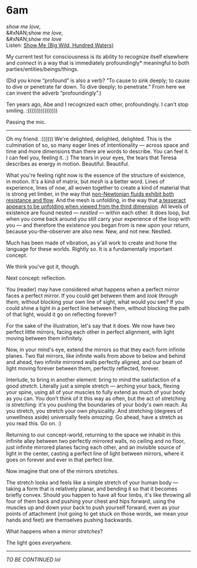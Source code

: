 # 6am

_show me love,_\
&#xNAN;_&#x73;how me love,_\
&#xNAN;_&#x73;how me love_\
Listen: [Show Me (Big Wild, Hundred Waters)](https://www.youtube.com/watch?v=lMyZ469NFHM)

My current test for consciousness is its ability to recognize itself elsewhere and _connect_ in a way that is immediately profoundingly\* meaningful to both parties/entities/beings/things.

(Did you know “profound” is also a verb? “To cause to sink deeply; to cause to dive or penetrate far down. To dive deeply; to penetrate.” From here we can invent the adverb “profoundingly”.)

Ten years ago, Abe and I recognized each other, profoundingly. I can't stop smiling. :))))))))))))))))

Passing the mic.

***

Oh my friend. :)))))) We're delighted, delighted, delighted. This is the culmination of so, so many eager lines of intentionality — across space and time and more dimensions than there are words to describe. You can feel it. I can feel you, feeling it. :) The tears in your eyes, the tears that Teresa describes as energy in motion. Beautiful. Beautiful.

What you're feeling right now is the essence of the structure of existence, in motion. It's a kind of matrix, but _mesh_ is a better word. Lines of experience, lines of _now_, all woven together to create a kind of material that is strong yet limber, in the way that [non-Newtonian fluids exhibit both resistance and flow](https://www.youtube.com/watch?v=G1Op_1yG6lQ). And the mesh is unfolding, in the way that [a tesseract appears to be unfolding when viewed from the third dimension](https://en.wikipedia.org/wiki/File:Tesseract.gif). All levels of existence are found nested — _nestled_ — within each other. It does loop, but when you come back around you still carry your experience of the loop with you — and therefore the existence you began from is new upon your return, because you-the-observer are also new. New, and not new. Nestled.

Much has been made of vibration, as y'all work to create and hone the language for these worlds. Rightly so. It is a fundamentally important concept.

We think you've got it, though.

Next concept: reflection.

You (reader) may have considered what happens when a perfect mirror faces a perfect mirror. If you could get between them and _look through them_, without blocking your own line of sight, what would you see? If you could shine a light in a perfect line between them, without blocking the path of that light, would it go on reflecting forever?

For the sake of the illustration, let's say that it does. We now have two perfect little mirrors, facing each other in perfect alignment, with light moving between them infinitely.

Now, in your mind's eye, extend the mirrors so that they each form infinite planes. Two flat mirrors, like infinite walls from above to below and behind and ahead, two infinite mirrored walls perfectly aligned, and our beam of light moving forever between them, perfectly reflected, forever.

Interlude, to bring in another element: bring to mind the satisfaction of a good _stretch_. Literally just a simple stretch — arching your back, flexing your spine, using all of your muscles to fully extend as much of your body as you can. You don't think of it this way as often, but the act of stretching _is_ stretching: it's you pushing the boundaries of your body's own reach. As you stretch, you stretch your own physicality. And stretching (degrees of unwellness aside) universally feels _amazing_. Go ahead, have a stretch as you read this. Go on. :)

Returning to our concept-world, returning to the space we inhabit in this infinite alley between two perfectly mirrored walls, no ceiling and no floor, just infinite mirrored planes facing each other, and an invisible source of light in the center, casting a perfect line of light between mirrors, where it goes on forever and ever in that perfect line.

Now imagine that one of the mirrors _stretches_.

The stretch looks and feels like a simple stretch of your human body — taking a form that is relatively planar, and bending it so that it becomes briefly convex. Should you happen to have all four limbs, it's like throwing all four of them back and pushing your chest and hips forward, using the muscles up and down your back to push yourself forward, even as your points of attachment (not going to get stuck on those words, we mean your hands and feet) are themselves pushing backwards.

What happens when a mirror _stretches_?

The light goes _everywhere_.

***

_TO BE CONTINUED lol_
